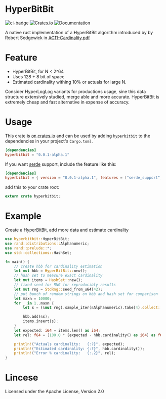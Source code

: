 # HyperBitBit
[![ci-badge](https://github.com/jettify/hyperbitbit/workflows/CI/badge.svg)](https://github.com/jettify/hyperbitbit/actions?query=workflow%3ACI)
[![Crates.io](https://img.shields.io/crates/v/hyperbitbit.svg)](https://crates.io/crates/hyperbitbit)
[![Documentation](https://docs.rs/hyperbitbit/badge.svg)](https://docs.rs/hyperbitbit/)

 A native rust implementation of a HyperBitBit algorithm introduced by
 by Robert Sedgewick in [AC11-Cardinality.pdf](https://www.cs.princeton.edu/~rs/talks/AC11-Cardinality.pdf)

 # Feature
 * HyperBitBit, for N < 2^64
 * Uses 128 + 8 bit of space
 * Estimated cardinality withing 10% or actuals for large N.

 Consider HyperLogLog variants for productions usage, sine this data structure
 extensively studied, merge able and more accurate. HyperBitBit is extremely
 cheap and fast alternative in expense of accuracy.

 # Usage

 This crate is [on crates.io](https://crates.io/crates/hyperbitbit) and
 can be used by adding `hyperbitbit` to the dependencies in your
 project's `Cargo.toml`.

 ```toml
 [dependencies]
 hyperbitbit = "0.0.1-alpha.1"
 ```
 If you want [serde](https://github.com/serde-rs/serde) support, include the feature like this:

 ```toml
 [dependencies]
 hyperbitbit = { version = "0.0.1-alpha.1", features = ["serde_support"] }
 ```

 add this to your crate root:

 ```rust
 extern crate hyperbitbit;
 ```

 # Example

 Create a HyperBitBit, add more data and estimate cardinality

 ```rust
 use hyperbitbit::HyperBitBit;
 use rand::distributions::Alphanumeric;
 use rand::prelude::*;
 use std::collections::HashSet;

 fn main() {
     // create hbb for cardinality estimation
     let mut hbb = HyperBitBit::new();
     // hash set to measure exact cardinality
     let mut items = HashSet::new();
     // fixed seed for RNG for reproducibly results
     let mut rng = StdRng::seed_from_u64(42);
     // put bunch of random strings on hbb and hash set for comparison
     let maxn = 10000;
     for _ in 1..maxn {
         let s = (&mut rng).sample_iter(&Alphanumeric).take(4).collect::<String>();

         hbb.add(&s);
         items.insert(s);
     }
     let expected: i64 = items.len() as i64;
     let rel: f64 = (100.0 * (expected - hbb.cardinality() as i64) as f64) / (expected as f64);

     println!("Actuals cardinality:   {:?}", expected);
     println!("Estimated cardinality: {:?}", hbb.cardinality());
     println!("Error % cardinality:   {:.2}", rel);
 }
```
 # Lincese
  Licensed under the Apache License, Version 2.0
